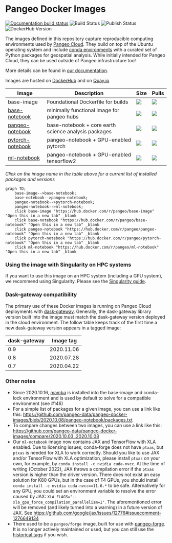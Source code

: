 # Pangeo Docker Images

[![Documentation build status](https://img.shields.io/readthedocs/pangeo-docker-images?logo=read-the-docs)](https://pangeo-docker-images.readthedocs.org/en/latest/)
![Build Status](https://github.com/pangeo-data/pangeo-docker-images/workflows/Build/badge.svg)
![Publish Status](https://github.com/pangeo-data/pangeo-docker-images/workflows/Publish/badge.svg)
![DockerHub Version](https://img.shields.io/docker/v/pangeo/base-image?sort=date)

The images defined in this repository capture reproducible computing environments used by [Pangeo Cloud](https://pangeo.io/cloud.html). They build on top of the Ubuntu operating system and include [conda environments](https://conda.io/projects/conda) with a curated set of Python packages for geospatial analysis. While initially intended for Pangeo Cloud, they can be used outside of Pangeo infrastructure too!

More details can be found in [our documentation](https://pangeo-docker-images.readthedocs.io).

Images are hosted on [DockerHub](https://hub.docker.com/u/pangeo) and on [Quay.io](https://quay.io/organization/pangeo)

| Image           | Description                                   |  Size | Pulls |
|-----------------|-----------------------------------------------|--------------|-------------|
| base-image      | Foundational Dockerfile for builds            | ![](https://img.shields.io/docker/image-size/pangeo/base-image?sort=date) | ![](https://img.shields.io/docker/pulls/pangeo/base-image?sort=date)
| [base-notebook](base-notebook/packages.txt) | minimally functional image for pangeo hubs | ![](https://img.shields.io/docker/image-size/pangeo/base-notebook?sort=date) | ![](https://img.shields.io/docker/pulls/pangeo/base-notebook?sort=date)
| [pangeo-notebook](pangeo-notebook/packages.txt) | base-notebook + core earth science analysis packages | ![](https://img.shields.io/docker/image-size/pangeo/pangeo-notebook?sort=date) | ![](https://img.shields.io/docker/pulls/pangeo/pangeo-notebook?sort=date)
| [pytorch-notebook](pytorch-notebook/packages.txt) | pangeo-notebook + GPU-enabled pytorch | ![](https://img.shields.io/docker/image-size/pangeo/pytorch-notebook?sort=date) | ![](https://img.shields.io/docker/pulls/pangeo/pytorch-notebook?sort=date)
| [ml-notebook](ml-notebook/packages.txt) | pangeo-notebook + GPU-enabled tensorflow2 | ![](https://img.shields.io/docker/image-size/pangeo/ml-notebook?sort=date) | ![](https://img.shields.io/docker/pulls/pangeo/ml-notebook?sort=date)

*Click on the image name in the table above for a current list of installed packages and versions*

```mermaid
graph TD;
    base-image-->base-notebook;
    base-notebook-->pangeo-notebook;
    pangeo-notebook-->pytorch-notebook;
    pangeo-notebook-->ml-notebook;
    click base-image "https://hub.docker.com/r/pangeo/base-image" "Open this in a new tab" _blank
    click base-notebook "https://hub.docker.com/r/pangeo/base-notebook" "Open this in a new tab" _blank
    click pangeo-notebook "https://hub.docker.com/r/pangeo/pangeo-notebook" "Open this in a new tab" _blank
    click pytorch-notebook "https://hub.docker.com/r/pangeo/pytorch-notebook" "Open this in a new tab" _blank
    click ml-notebook "https://hub.docker.com/r/pangeo/ml-notebook" "Open this in a new tab" _blank
```

### Using the image with Singularity on HPC systems

If you want to use this image on an HPC system (including a GPU system), we recommend using Singularity. Please see the [Singularity guide](Sing+GPU.md).


### Dask-gateway compatibility

The primary use of these Docker images is running on Pangeo Cloud deployments with [dask-gateway](https://github.com/dask/dask-gateway). Generally, the dask-gateway library version built into the image must match the dask-gateway version deployed in the cloud environment. The follow table keeps track of the first time a new dask-gateway version appears in a tagged image:

| dask-gateway |  Image tag  |
|--------------|-------------|
| 0.9          | 2020.11.06  |
| 0.8          | 2020.07.28  |
| 0.7          | 2020.04.22  |

### Other notes

* Since 2020.10.16, [mamba](https://github.com/mamba-org/mamba) is installed into the base-image and conda-lock environment and is used by default to solve for a compatible environment (see #146)
* For a simple list of packages for a given image, you can use a link like this: https://github.com/pangeo-data/pangeo-docker-images/blob/2020.10.08/pangeo-notebook/packages.txt
* To compare changes between two images, you can use a link like this: https://github.com/pangeo-data/pangeo-docker-images/compare/2020.10.03..2020.10.08
* Our `ml-notebook` image now contains JAX and TensorFlow with XLA enabled. Due to licensing issues, conda-forge does not have `ptxas`, but `ptxas` is needed for XLA to work correctly. Should you like to use JAX and/or TensorFlow with XLA optimization, please install `ptxas` on your own, for example, by `conda install -c nvidia cuda-nvcc`. At the time of writing (October 2022), JAX throws a compilation error if the `ptxas` version is higher than the driver version. There does not exist an easy solution for K80 GPUs, but in the case of T4 GPUs, you should install `conda install -c nvidia cuda-nvcc==11.6.*` to be safe. Alternatively for any GPU, you could set an environment variable to resolve the error caused by JAX: `XLA_FLAGS="--xla_gpu_force_compilation_parallelism=1"`. The aforementioned error will be removed (and likely turned into a warning) in a future version of JAX. See https://github.com/google/jax/issues/12776#issuecomment-1276649134
* There used to be a `pangeo/forge` image, built for use with [pangeo-forge](https://pangeo-forge.org/). It is
  no longer actively maintained or used, but you can still use the [historical tags](https://quay.io/repository/pangeo/forge?tab=tags)
  if you wish.